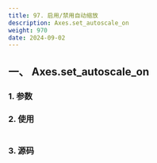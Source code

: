 ```yaml
---
title: 97. 启用/禁用自动缩放
description: Axes.set_autoscale_on
weight: 970
date: 2024-09-02
---
```

<style>
th, td {
  border: 1px solid rgb(190, 190, 190);
}
</style>


## 一、 Axes.set_autoscale_on


### 1. 参数




### 2. 使用



```python


```


### 3. 源码
```python

```
